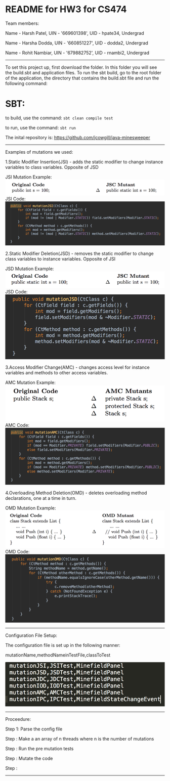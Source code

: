 # README for HW3 for CS474

Team members:

Name - Harsh Patel, UIN - '669601398', UID - hpate34, Undergrad

Name - Harsha Dodda, UIN - '660851227', UID - dodda2, Undergrad

Name - Rohit Nambiar, UIN - '679882752', UID - rnambi2, Undergrad

----------------------------------- 

To set this project up, first download the folder. In this folder you will see the build.sbt and application files.
To run the sbt build, go to the root folder of the application, the directory that contains the build.sbt file
and run the following command:

# SBT:

to build, use the command: ```sbt clean compile test```

to run, use the command: ```sbt run```

The inital repository is: https://github.com/jcowgill/java-minesweeper

------------------------------------

Examples of mutations we used:

1.Static Modifier Insertion(JSI) - adds the static modifier to change instance variables to class variables. Opposite of JSD 

JSI Mutation Example: 
![Scheme](/Images/JSI.png)
JSI Code:
![Scheme](/Images/JSIcode.png)

2.Static Modifier Deletion(JSD) - removes the static modifier to change class variables to instance variables. Opposite of JSI

JSD Mutation Example:
![Scheme](/Images/JSD.png)
JSD Code:
![Scheme](/Images/JSDcode.png)

3.Access Modifier Change(AMC) - changes access level for instance variables and methods to other access variables.

AMC Mutation Example:
![Scheme](/Images/AMC.png)
AMC Code:
![Scheme](/Images/AMCcode.png)

4.Overloading Method Deletion(OMD) - deletes overloading method declarations, one at a time in turn.

OMD Mutation Example:
![Scheme](/Images/OMD.png)
OMD Code:
![Scheme](/Images/OMDcode.png)

-------------------------------------

Configuration File Setup:

The configuration file is set up in the following manner:

mutationName,methodNameinTestFile,classToTest

![Scheme](/Images/configFile.png)

-------------------------------------

Proceedure:

Step 1: Parse the config file

Step : Make a an array of n threads where n is the number of mutations 

Step : Run the pre mutation tests

Step : Mutate the code

Step : 

-------------------------------------




